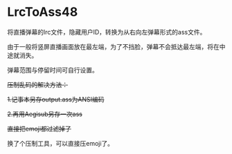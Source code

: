 # LrcToAss48

将直播弹幕的lrc文件，隐藏用户ID，转换为从右向左弹幕形式的ass文件。

由于一般将竖屏直播画面放在最左端，为了不挡脸，弹幕不会抵达最左端，将在中途就消失。

弹幕范围与停留时间可自行设置。



~~压制乱码的解决方法：~~

~~1.记事本另存output.ass为ANSI编码~~

~~2.再用Aegisub另存一次ass~~

~~直接把emoji都过滤掉了~~

换了个压制工具，可以直接压emoji了。
